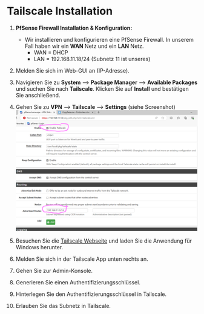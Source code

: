 # Tailscale Installation

1. **PfSense Firewall Installation & Konfiguration:**  
   - Wir installieren und konfigurieren eine PfSense Firewall. In unserem Fall haben wir ein **WAN** Netz und ein **LAN** Netz.
     - WAN = DHCP
     - LAN = 192.168.11.18/24 (Subnetz 11 ist unseres)

2. Melden Sie sich im Web-GUI an (IP-Adresse).

3. Navigieren Sie zu **System** --> **Package Manager** --> **Available Packages** und suchen Sie nach **Tailscale**. Klicken Sie auf **Install** und bestätigen Sie anschließend.

4. Gehen Sie zu **VPN** --> **Tailscale** --> **Settings** (siehe Screenshot) ![](Tailscaleconfig.png)

5. Besuchen Sie die [Tailscale Webseite](https://tailscale.com/download) und laden Sie die Anwendung für Windows herunter.

6. Melden Sie sich in der Tailscale App unten rechts an.

7. Gehen Sie zur Admin-Konsole.

8. Generieren Sie einen Authentifizierungsschlüssel.

9. Hinterlegen Sie den Authentifizierungsschlüssel in Tailscale.

10. Erlauben Sie das Subnetz in Tailscale.